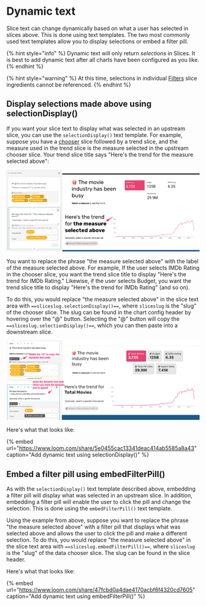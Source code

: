# Dynamic text

Slice text can change dynamically based on what a user has selected in slices above. This is done using text templates. The two most commonly used text templates allow you to display selections or embed a filter pill.

{% hint style="info" %}
Dynamic text will only return _selections_ in Slices. It is best to add dynamic text after all charts have been configured as you like. 
{% endhint %}

{% hint style="warning" %}
At this time, selections in individual [Filters](../charts/filters.md) slice ingredients cannot be referenced.
{% endhint %}

## Display selections made above using selectionDisplay\(\)

If you want your slice text to display what was selected in an upstream slice, you can use the `selectionDisplay()` text template. For example, suppose you have a [chooser](https://juicebox.gitbook.io/juicebox/authoring-apps/story-designer/charts/data-chooser#using-dynamic-ingredients) slice followed by a trend slice, and the measure used in the trend slice is the measure selected in the upstream chooser slice. Your trend slice title says "Here's the trend for the measure selected above":

![The trend slice has a static title. Let&apos;s make it dynamic.](../../../.gitbook/assets/image%20%28230%29.png)

You want to replace the phrase "the measure selected above" with the label of the measure selected above. For example, If the user selects IMDb Rating in the chooser slice, you want the trend slice title to display "Here's the trend for IMDb Rating." Likewise, if the user selects Budget, you want the trend slice title to display "Here's the trend for IMDb Rating" \(and so on\).  

To do this, you would replace "the measure selected above" in the slice text area with  `==sliceslug.selectionDisplay()==`, where `sliceslug` is the "slug" of the chooser slice. The slug can be found in the chart config header by hovering over the "@" button. Selecting the "@" button will copy the `==sliceslug.selectionDisplay()==`, which you can then paste into a downstream slice.

![](../../../.gitbook/assets/image%20%28285%29.png)

Here's what that looks like:

{% embed url="https://www.loom.com/share/5e0455cac13341deac414ab5585a8a43" caption="Add dynamic text using selectionDisplay\(\)" %}

## Embed a filter pill using embedFilterPill\(\)

As with the `selectionDisplay()` text template described above, embedding a filter pill will display what was selected in an upstream slice. In addition, embedding a filter pill will enable the user to click the  pill and change the selection. This is done using the `embedFilterPill()` text template. 

Using the example from above, suppose you want to replace the phrase "the measure selected above" with a filter pill that displays what was selected above and allows the user to click the pill and make a different selection. To do this, you would replace "the measure selected above" in the slice text area with  `==sliceslug.embedFilterPill()==`, where `sliceslug` is the "slug" of the data chooser slice. The slug can be found in the slice header.

Here's what that looks like:

{% embed url="https://www.loom.com/share/47fcbd0a4dae4170acbf6f4320cd7605" caption="Add dynamic text using embedFilterPill\(\)" %}



